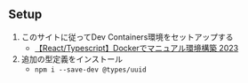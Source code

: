 ## Setup
1. このサイトに従ってDev Containers環境をセットアップする
    - [【React/Typescript】Dockerでマニュアル環境構築 2023](https://zenn.dev/masterak/articles/react-typescript-2023)
2. 追加の型定義をインストール
    - `npm i --save-dev @types/uuid`